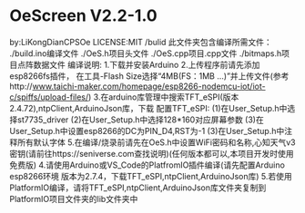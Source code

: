 # OeScreen V2.2-1.0
by:LiKongDianCPSOe
LICENSE:MIT
/bulid
此文件夹包含编译所需文件：
    ./build.ino编译文件
    ./OeS.h项目头文件
    ./OeS.cpp项目.cpp文件
    ./bitmaps.h项目点阵数据文件
编译说明:
    1.下载并安装Arduino
    2.上传程序前请先添加esp8266fs插件，
        在工具-Flash Size选择“4MB(FS：1MB ...)”并上传文件(参考http://www.taichi-maker.com/homepage/esp8266-nodemcu-iot/iot-c/spiffs/upload-files/)
    3.在arduino库管理中搜索TFT_eSPI(版本2.4.72),ntpClient,ArduinoJson库，下载
        配置TFT_eSPI:
            (1)在User_Setup.h中选择st7735_driver
            (2)在User_Setup.h中选择128*160对应屏幕参数
            (3)在User_Setup.h中设置esp8266的DC为PIN_D4,RST为-1
            (3)在User_Setup.h中注释所有默认字体
    5.在编译/烧录前请先在OeS.h中设置WiFi密码和名称,心知天气v3密钥(请前往https://seniverse.com查找说明)(任何版本都可以,本项目开发时使用免费版)
    4.请使用Arduino或VS_Code的PlatfromIO插件编译(请先配置Arduino esp8266环境 版本为2.7.4，下载TFT_eSPI,ntpClient,ArduinoJson库)
    5.若使用PlatformIO编译，请将TFT_eSPI,ntpClient,ArduinoJson库文件夹复制到PlatformIO项目文件夹的lib文件夹中